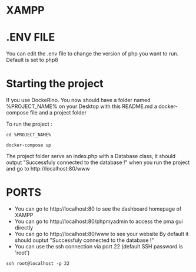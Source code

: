# XAMPP



# .ENV FILE
You can edit the .env file to change the version of php you want to run. Default is set to php8

# Starting the project

If you use DockeRino. You now should have a folder named %PROJECT_NAME% on your Desktop with this README.md a docker-compose file and a project folder

To run the project :
```
cd %PROJECT_NAME%
```
```
docker-compose up
```

The project folder serve an index.php with a Database class, it should output "Successfuly connected to the database !" when you run the project and go to http://localhost:80/www 

# PORTS

- You can go to http://localhost:80 to see the dashboard homepage of XAMPP
- You can go to http://localhost:80/phpmyadmin to access the pma gui directly
- You can go to http://localhost:80/www to see your website
    By default it should ouptut "Successfuly connected to the database !"
- You can use the ssh connection via port 22 (default SSH password is 'root')
```
ssh root@localhost -p 22
```